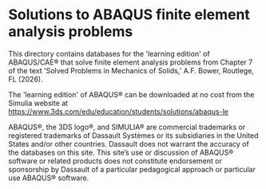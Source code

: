 # Solutions to ABAQUS finite element analysis problems

This directory contains databases for the 'learning edition' of ABAQUS/CAE® that solve finite element analysis problems from Chapter 7 of the text 'Solved Problems in Mechanics of Solids,' A.F. Bower, Routlege, FL (2026).

The 'learning edition' of ABAQUS® can be downloaded at no cost from the Simulia website at https://www.3ds.com/edu/education/students/solutions/abaqus-le

ABAQUS®, the 3DS logo®, and SIMULIA® are commercial trademarks or registered trademarks of Dassault Systèmes or its subsidiaries in the United States and/or other countries. Dassault does not warrant the accuracy of the databases on this site. This site’s use or discussion of ABAQUS® software or related products does not constitute endorsement or sponsorship by Dassault of a particular pedagogical approach or particular use ABAQUS® software.

